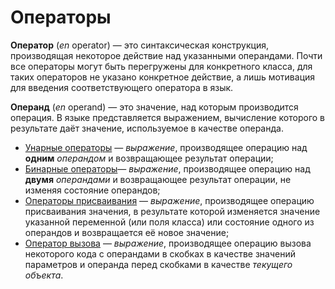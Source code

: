 # Операторы

__Оператор__ (_en_ operator) — это синтаксическая конструкция, производящая некоторое действие над указанными операндами.
Почти все операторы могут быть перегружены для конкретного класса, для таких операторов не указано конкретное действие,
а лишь мотивация для введения соответствующего оператора в язык.

__Операнд__ (_en_ operand) — это значение, над которым производится операция. В языке представляется выражением, вычисление которого
в результате даёт значение, используемое в качестве операнда.

  - [Унарные операторы](unary) — _выражение_, производящее операцию над __одним__ _операндом_ и возвращающее результат операции;
  - [Бинарные операторы](binary)— _выражение_, производящее операцию над __двумя__ _операндами_ и возвращающее результат операции, не изменяя состояние операндов;
  - [Операторы присваивания](assign) — _выражение_, производящее операцию присваивания значения, в результате которой изменяется
    значение указанной переменной (или поля класса) или состояние одного из операндов и возвращается её новое значение;
  - [Оператор вызова](invoke) — _выражение_, производящее операцию вызова некоторого кода с операндами в скобках в качестве значений параметров
    и операнда перед скобками в качестве _текущего объекта_.
